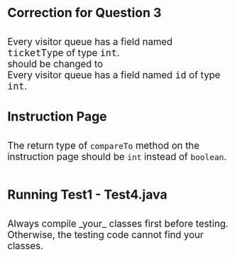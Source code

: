 <br>
<h1 style="font-size: 200%">
  <!-- TITLE HERE -->
  Correction for Question 3
</h1>
<br>
<div style="font-size: 150%">
  <!-- BODY HERE -->
   Every visitor queue has a field named <tt>ticketType</tt> of type <tt>int</tt>.
</div> 
<div style="font-size: 150%">
   should be changed to
</div>
<div style="font-size: 150%">
  <!-- BODY HERE -->
   Every visitor queue has a field named <tt color="red">id</tt> of type <tt>int</tt>.
</div> 


<h1 style="font-size: 200%">
  <!-- TITLE HERE -->
  Instruction Page
</h1>
<br>
<div style="font-size: 150%">
  <!-- BODY HERE -->
   The return type of <code>compareTo</code> method on the instruction page should be <code>int</code> instead of <code>boolean</code>.
</div>

<br>
<h1 style="font-size: 200%">
  Running Test1 - Test4.java
</h1>
<br>
<div style="font-size: 150%">
  Always compile _your_ classes first before testing.  Otherwise, the testing code cannot find your classes.
</div>

<br>
<h1 style="font-size: 200%">
  <!-- TITLE HERE -->

</h1>
<br>
<div style="font-size: 150%">
  <!-- BODY HERE -->

</div>

<br>
<h1 style="font-size: 200%">
  <!-- TITLE HERE -->
</h1>
<br>
<div style="font-size: 150%">
  <!-- BODY HERE -->
</div>
